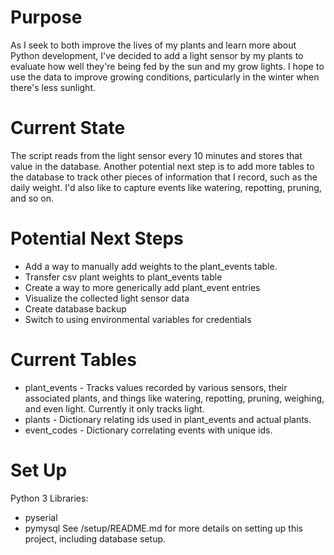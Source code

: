 # Purpose
As I seek to both improve the lives of my plants and learn more about Python development, I've decided to add a light sensor by my plants to evaluate how well they're being fed by the sun and my grow lights.
I hope to use the data to improve growing conditions, particularly in the winter when there's less sunlight.

# Current State
The script reads from the light sensor every 10 minutes and stores that value in the database. Another potential next step is to add more tables to the database to track other pieces of information that I record, such as the daily weight. I'd also like to capture events like watering, repotting, pruning, and so on.

# Potential Next Steps
* Add a way to manually add weights to the plant_events table.
* Transfer csv plant weights to plant_events table
* Create a way to more generically add plant_event entries
* Visualize the collected light sensor data
* Create database backup
* Switch to using environmental variables for credentials


# Current Tables
* plant_events - Tracks values recorded by various sensors, their associated plants, and things like watering, repotting, pruning, weighing, and even light. Currently it only tracks light.
* plants - Dictionary relating ids used in plant_events and actual plants.
* event_codes - Dictionary correlating events with unique ids.

# Set Up
Python 3 Libraries:
* pyserial
* pymysql
See /setup/README.md for more details on setting up this project, including database setup.
